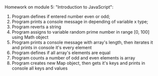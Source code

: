 Homework on module 5: "Introduction to JavaScript":
1. Program defines if entered number even or odd;
2. Program prints a console message in depending of variable x type;
3. Program reverts a string
4. Program assigns to variable random prime number in range [0, 100] using Math object
5. Program prints a console message with array's length, then iterates it and prints in console it's every element
6. Program defines if all array's elements are equal
7. Program counts a number of odd and even elements is array
8. Program creates new Map object, then gets it's keys and prints in console all keys and values